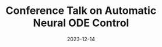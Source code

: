 ---
title: "Conference Talk on Automatic Neural ODE Control"
collection: talks
type: "Talk"
permalink: /talks/cdc
venue: "62nd IEEE Conference on Decision and Control"
date: 2023-12-14
location: "Marina Bay Sands, Singapore"
---